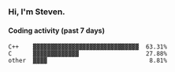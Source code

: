 ### Hi, I'm Steven.

#### Coding activity (past 7 days)
```
C++    ▓▓▓▓▓▓▓▓▓▓▓▓▓▓▓▓▓▓▓▓▓▓▓▓▓▓▓▓▓▓  63.31%
C      ▓▓▓▓▓▓▓▓▓▓▓▓▓                   27.88%
other  ▓▓▓▓                             8.81%
```
